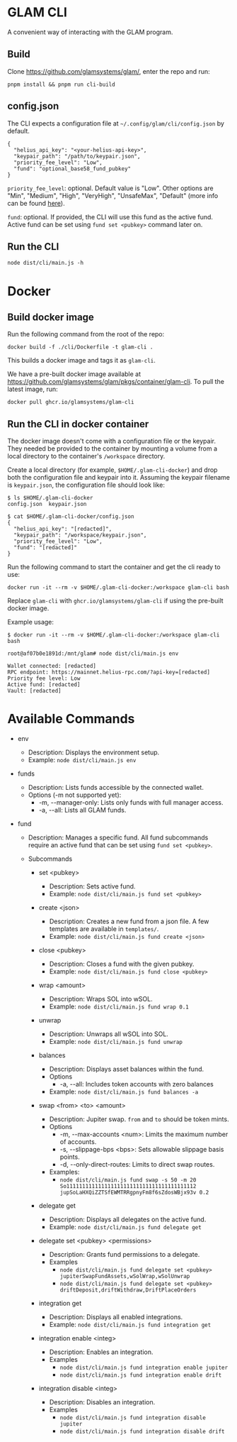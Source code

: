 # GLAM CLI

A convenient way of interacting with the GLAM program.

## Build

Clone https://github.com/glamsystems/glam/, enter the repo and run:

```
pnpm install && pnpm run cli-build
```

## config.json

The CLI expects a configuration file at `~/.config/glam/cli/config.json` by default.

```
{
  "helius_api_key": "<your-helius-api-key>",
  "keypair_path": "/path/to/keypair.json",
  "priority_fee_level": "Low",
  "fund": "optional_base58_fund_pubkey"
}
```

`priority_fee_level`: optional. Default value is "Low". Other options are "Min", "Medium", "High", "VeryHigh", "UnsafeMax", "Default" (more info can be found [here](https://docs.helius.dev/solana-apis/priority-fee-api)).

`fund`: optional. If provided, the CLI will use this fund as the active fund. Active fund can be set using `fund set <pubkey>` command later on.

## Run the CLI

```
node dist/cli/main.js -h
```

# Docker

## Build docker image

Run the following command from the root of the repo:

```
docker build -f ./cli/Dockerfile -t glam-cli .
```

This builds a docker image and tags it as `glam-cli`.

We have a pre-built docker image available at https://github.com/glamsystems/glam/pkgs/container/glam-cli. To pull the latest image, run:

```
docker pull ghcr.io/glamsystems/glam-cli
```

## Run the CLI in docker container

The docker image doesn't come with a configuration file or the keypair. They needed be provided to the container by mounting a volume from a local directory to the container's `/workspace` directory.

Create a local directory (for example, `$HOME/.glam-cli-docker`) and drop both the configuration file and keypair into it. Assuming the keypair filename is `keypair.json`, the configuration file should look like:

```
$ ls $HOME/.glam-cli-docker
config.json  keypair.json

$ cat $HOME/.glam-cli-docker/config.json
{
  "helius_api_key": "[redacted]",
  "keypair_path": "/workspace/keypair.json",
  "priority_fee_level": "Low",
  "fund": "[redacted]"
}
```

Run the following command to start the container and get the cli ready to use:

```
docker run -it --rm -v $HOME/.glam-cli-docker:/workspace glam-cli bash
```

Replace `glam-cli` with `ghcr.io/glamsystems/glam-cli` if using the pre-built docker image.

Example usage:

```
$ docker run -it --rm -v $HOME/.glam-cli-docker:/workspace glam-cli bash

root@af07b0e1891d:/mnt/glam# node dist/cli/main.js env

Wallet connected: [redacted]
RPC endpoint: https://mainnet.helius-rpc.com/?api-key=[redacted]
Priority fee level: Low
Active fund: [redacted]
Vault: [redacted]
```

# Available Commands

- env

  - Description: Displays the environment setup.
  - Example: `node dist/cli/main.js env`

- funds

  - Description: Lists funds accessible by the connected wallet.
  - Options (-m not supported yet):
    - -m, --manager-only: Lists only funds with full manager access.
    - -a, --all: Lists all GLAM funds.

- fund

  - Description: Manages a specific fund. All fund subcommands require an active fund that can be set using `fund set <pubkey>`.
  - Subcommands

    - set \<pubkey>

      - Description: Sets active fund.
      - Example: `node dist/cli/main.js fund set <pubkey>`

    - create \<json>

      - Description: Creates a new fund from a json file. A few templates are available in `templates/`.
      - Example: `node dist/cli/main.js fund create <json>`

    - close \<pubkey>

      - Description: Closes a fund with the given pubkey.
      - Example: `node dist/cli/main.js fund close <pubkey>`

    - wrap \<amount>

      - Description: Wraps SOL into wSOL.
      - Example: `node dist/cli/main.js fund wrap 0.1`

    - unwrap

      - Description: Unwraps all wSOL into SOL.
      - Example: `node dist/cli/main.js fund unwrap`

    - balances

      - Description: Displays asset balances within the fund.
      - Options
        - -a, --all: Includes token accounts with zero balances
      - Example: `node dist/cli/main.js fund balances -a`

    - swap \<from> \<to> \<amount>

      - Description: Jupiter swap. `from` and `to` should be token mints.
      - Options
        - -m, --max-accounts \<num>: Limits the maximum number of accounts.
        - -s, --slippage-bps \<bps>: Sets allowable slippage basis points.
        - -d, --only-direct-routes: Limits to direct swap routes.
      - Examples:
        - `node dist/cli/main.js fund swap -s 50 -m 20 So11111111111111111111111111111111111111112 jupSoLaHXQiZZTSfEWMTRRgpnyFm8f6sZdosWBjx93v 0.2`

    - delegate get

      - Description: Displays all delegates on the active fund.
      - Example: `node dist/cli/main.js fund delegate get`

    - delegate set \<pubkey> \<permissions>

      - Description: Grants fund permissions to a delegate.
      - Examples
        - `node dist/cli/main.js fund delegate set <pubkey> jupiterSwapFundAssets,wSolWrap,wSolUnwrap`
        - `node dist/cli/main.js fund delegate set <pubkey> driftDeposit,driftWithdraw,DriftPlaceOrders`

    - integration get

      - Description: Displays all enabled integrations.
      - Example: `node dist/cli/main.js fund integration get`

    - integration enable \<integ>

      - Description: Enables an integration.
      - Examples
        - `node dist/cli/main.js fund integration enable jupiter`
        - `node dist/cli/main.js fund integration enable drift`

    - integration disable \<integ>
      - Description: Disables an integration.
      - Examples
        - `node dist/cli/main.js fund integration disable jupiter`
        - `node dist/cli/main.js fund integration disable drift`
